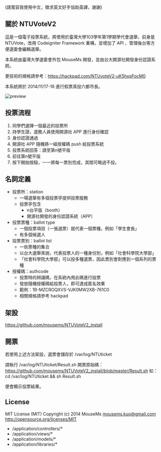 (請寬容我使用中文，徵求英文好手協助英譯，謝謝)

## 關於 NTUVoteV2

這是一個電子投票系統，將使用於臺灣大學103學年第1學期學代會選舉，前身是 NTUVote，改用 Codeigniter Framework 重構，並增加了 API 、管理後台等方便選委會編輯選舉。

本系統由臺灣大學選委會外包 MouseMs 開發，並由台大開源社開發身份認證系統。

更技術的規格請參考：https://hackpad.com/NTUvoteV2-uK5hxqFocM0

本系統將於 2014/11/17-18 進行假票真投六都市長。

![preview](https://dl.dropboxusercontent.com/s/66t2t1cwnwgqas7/SC-2Sr90.png?dl=0)

## 投票流程


1. 同學們選擇一個最近的投票所
2. 持學生證，選務人員使用開源社 APP 進行身份確認
3. 身份認證通過
4. 開源社 APP 隨機將一組授權碼 push 給投票系統
5. 投票系統回答：請至第n號平版
6. 前往第n號平版
7. 按下開始按鈕，一一將每一票別完成，其間可略過不投。



## 名詞定義


* 投票所：station
	* 一場選舉有多個投票亭提供投票服務
	* 投票亭包含
		* n台平版（booth）
		* 開源社開發的身份認證系統（APP）
* 投票票種：ballot type
    * 一個投票項目（一張選票）就代表一個票種，例如「學生會長」
    * 有多個候選人
* 投票票別：ballot list
	* 一些票種的集合
	* 以台大選舉來說，代表投票人的一種身份別，例如「社會科學院大學部」
	* 「社會科學院大學部」可以投多種選票，因此票別會對應到一個系列的票種
* 授權碼：authcode
	* 投票時的辨識碼，在系統內用此碼進行投票
	* 發放隨機授權碼給投票人，即可達成匿名效果
	* 範例：1B-MZCROQXVS-VJK0MW2XB-761C0
	* 相關規格請參考 hackpad
	
## 架設

https://github.com/mousems/NTUVoteV2_install

## 開票

若使用上述方法架設，選票會儲存於 /var/log/NTUticket

請執行 /var/log/NTUticket/Result.sh
開票原始碼：https://github.com/mousems/NTUVoteV2_install/blob/master/Result.sh
如：cd /var/log/NTUticket && sh Result.sh

便會顯示投票結果。


## License

MIT License (MIT)
Copyright (c) 2014 MouseMs <mousems.kuo@gmail.com>
http://opensource.org/licenses/MIT

* /application/controllers/*
* /application/views/*
* /application/models/*
* /application/libraries/*

